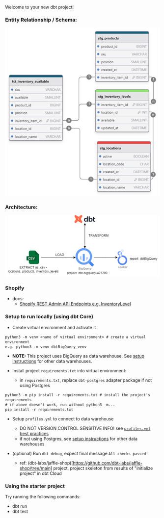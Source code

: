 Welcome to your new dbt project!

### Entity Relationship / Schema:

![schema](https://github.com/artc95/dbtBigQuery/blob/inventory_dashboard/diagrams/schema.png?raw=true)

### Architecture:

![architecture](https://github.com/artc95/dbtBigQuery/blob/inventory_dashboard/diagrams/architecture.png?raw=true)

### Shopify
- docs:
    - [Shopify REST Admin API Endpoints e.g. InventoryLevel](https://shopify.dev/docs/api/admin-rest/2024-04/resources/inventorylevel)

### Setup to run locally (using dbt Core)
- Create virtual environment and activate it
```
python3 -m venv <name of virtual environment> # create a virtual environment
e.g. python3 -m venv dbtBigQuery_venv
```

- **NOTE:** This project uses BigQuery as data warehouse. See [setup instructions](https://docs.getdbt.com/docs/core/connect-data-platform/bigquery-setup) for other data warehouses.

- Install project `requirements.txt` into virtual environment:
    - in `requirements.txt`, replace `dbt-postgres` adapter package if not using Postgres
```
python3 -m pip install -r requirements.txt # install the project's requirements
# if above doesn't work, run without python3 -m...
pip install -r requirements.txt
```

- Setup `profiles.yml` to connect to data warehouse
    - DO NOT VERSION CONTROL SENSITIVE INFO! see [`profiles.yml` best practices](https://docs.getdbt.com/docs/core/connect-data-platform/connection-profiles)
    - if not using Postgres, see [setup instructions](https://docs.getdbt.com/docs/core/connect-data-platform/postgres-setup) for other data warehouses

- (optional) Run `dbt debug`, expect final message `All checks passed!` 
    - ref: (dbt-labs/jaffle-shop)[https://github.com/dbt-labs/jaffle-shop/tree/main] project, project skeleton from results of "initialize project" in dbt Cloud

### Using the starter project

Try running the following commands:
- dbt run
- dbt test
